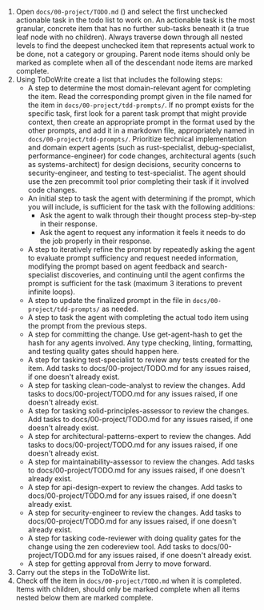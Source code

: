 1. Open `docs/00-project/TODO.md` () and select the first unchecked actionable task in the todo list to work on. An actionable task is the most granular, concrete item that has no further sub-tasks beneath it (a true leaf node with no children). Always traverse down through all nested levels to find the deepest unchecked item that represents actual work to be done, not a category or grouping. Parent node items should only be marked as complete when all of the descendant node items are marked complete.
2. Using ToDoWrite create a list that includes the following steps:
    - A step to determine the most domain-relevant agent for completing the item. Read the corresponding prompt given in the file named for the item in `docs/00-project/tdd-prompts/`. If no prompt exists for the specific task, first look for a parent task prompt that might provide context, then create an appropriate prompt in the format used by the other prompts, and add it in a markdown file, appropriately named in `docs/00-project/tdd-prompts/`. Prioritize technical implementation and domain expert agents (such as rust-specialist, debug-specialist, performance-engineer) for code changes, architectural agents (such as systems-architect) for design decisions, security concerns to security-engineer, and testing to test-specialist. The agent should use the zen precommit tool prior completing their task if it involved code changes.
    - An initial step to task the agent with determining if the prompt, which you will include, is sufficient for the task with the following additions:
      - Ask the agent to walk through their thought process step-by-step in their response.
      - Ask the agent to request any information it feels it needs to do the job properly in their response.
    - A step to iteratively refine the prompt by repeatedly asking the agent to evaluate prompt sufficiency and request needed information, modifying the prompt based on agent feedback and search-specialist discoveries, and continuing until the agent confirms the prompt is sufficient for the task (maximum 3 iterations to prevent infinite loops).
    - A step to update the finalized prompt in the file in `docs/00-project/tdd-prompts/` as needed.
    - A step to task the agent with completing the actual todo item using the prompt from the previous steps.
    - A step for committing the change. Use get-agent-hash to get the hash for any agents involved. Any type checking, linting, formatting, and testing quality gates should happen here.
    - A step for tasking test-specialist to review any tests created for the item. Add tasks to docs/00-project/TODO.md for any issues raised, if one doesn't already exist.
    - A step for tasking clean-code-analyst to review the changes. Add tasks to docs/00-project/TODO.md for any issues raised, if one doesn't already exist.
    - A step for tasking solid-principles-assessor to review the changes. Add tasks to docs/00-project/TODO.md for any issues raised, if one doesn't already exist.
    - A step for architectural-patterns-expert to review the changes. Add tasks to docs/00-project/TODO.md for any issues raised, if one doesn't already exist.
    - A step for maintainability-assessor to review the changes. Add tasks to docs/00-project/TODO.md for any issues raised, if one doesn't already exist.
    - A step for api-design-expert to review the changes. Add tasks to docs/00-project/TODO.md for any issues raised, if one doesn't already exist.
    - A step for security-engineer to review the changes. Add tasks to docs/00-project/TODO.md for any issues raised, if one doesn't already exist.
    - A step for tasking code-reviewer with doing quality gates for the change using the zen codereview tool. Add tasks to docs/00-project/TODO.md for any issues raised, if one doesn't already exist.
    - A step for getting approval from Jerry to move forward.
3. Carry out the steps in the ToDoWrite list.
4. Check off the item in `docs/00-project/TODO.md` when it is completed. Items with children, should only be marked complete when all items nested below them are marked complete.
